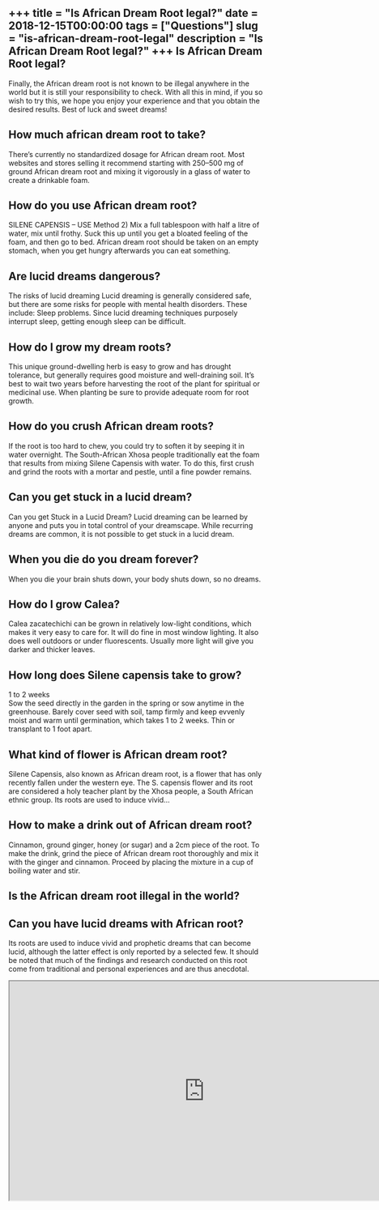 +++
title = "Is African Dream Root legal?"
date = 2018-12-15T00:00:00
tags = ["Questions"]
slug = "is-african-dream-root-legal"
description = "Is African Dream Root legal?"
+++
Is African Dream Root legal?
----------------------------

Finally, the African dream root is not known to be illegal anywhere in the world but it is still your responsibility to check. With all this in mind, if you so wish to try this, we hope you enjoy your experience and that you obtain the desired results. Best of luck and sweet dreams!

How much african dream root to take?
------------------------------------

There’s currently no standardized dosage for African dream root. Most websites and stores selling it recommend starting with 250–500 mg of ground African dream root and mixing it vigorously in a glass of water to create a drinkable foam.

How do you use African dream root?
----------------------------------

SILENE CAPENSIS – USE Method 2) Mix a full tablespoon with half a litre of water, mix until frothy. Suck this up until you get a bloated feeling of the foam, and then go to bed. African dream root should be taken on an empty stomach, when you get hungry afterwards you can eat something.

Are lucid dreams dangerous?
---------------------------

The risks of lucid dreaming Lucid dreaming is generally considered safe, but there are some risks for people with mental health disorders. These include: Sleep problems. Since lucid dreaming techniques purposely interrupt sleep, getting enough sleep can be difficult.

How do I grow my dream roots?
-----------------------------

This unique ground-dwelling herb is easy to grow and has drought tolerance, but generally requires good moisture and well-draining soil. It’s best to wait two years before harvesting the root of the plant for spiritual or medicinal use. When planting be sure to provide adequate room for root growth.

How do you crush African dream roots?
-------------------------------------

If the root is too hard to chew, you could try to soften it by seeping it in water overnight. The South-African Xhosa people traditionally eat the foam that results from mixing Silene Capensis with water. To do this, first crush and grind the roots with a mortar and pestle, until a fine powder remains.

Can you get stuck in a lucid dream?
-----------------------------------

Can you get Stuck in a Lucid Dream? Lucid dreaming can be learned by anyone and puts you in total control of your dreamscape. While recurring dreams are common, it is not possible to get stuck in a lucid dream.

When you die do you dream forever?
----------------------------------

When you die your brain shuts down, your body shuts down, so no dreams.

How do I grow Calea?
--------------------

Calea zacatechichi can be grown in relatively low-light conditions, which makes it very easy to care for. It will do fine in most window lighting. It also does well outdoors or under fluorescents. Usually more light will give you darker and thicker leaves.

How long does Silene capensis take to grow?
-------------------------------------------

1 to 2 weeks  
Sow the seed directly in the garden in the spring or sow anytime in the greenhouse. Barely cover seed with soil, tamp firmly and keep evvenly moist and warm until germination, which takes 1 to 2 weeks. Thin or transplant to 1 foot apart.

What kind of flower is African dream root?
------------------------------------------

Silene Capensis, also known as African dream root, is a flower that has only recently fallen under the western eye. The S. capensis flower and its root are considered a holy teacher plant by the Xhosa people, a South African ethnic group. Its roots are used to induce vivid…

How to make a drink out of African dream root?
----------------------------------------------

Cinnamon, ground ginger, honey (or sugar) and a 2cm piece of the root. To make the drink, grind the piece of African dream root thoroughly and mix it with the ginger and cinnamon. Proceed by placing the mixture in a cup of boiling water and stir.

Is the African dream root illegal in the world?
-----------------------------------------------

Can you have lucid dreams with African root?
--------------------------------------------

Its roots are used to induce vivid and prophetic dreams that can become lucid, although the latter effect is only reported by a selected few. It should be noted that much of the findings and research conducted on this root come from traditional and personal experiences and are thus anecdotal.

<iframe allow="accelerometer; autoplay; clipboard-write; encrypted-media; gyroscope; picture-in-picture" allowfullscreen="" class="__youtube_prefs__  epyt-is-override  no-lazyload" data-no-lazy="1" data-origheight="433" data-origwidth="770" data-skipgform_ajax_framebjll="" height="433" id="_ytid_47312" loading="lazy" src="https://www.youtube.com/embed/XNd59Gl9r6o?enablejsapi=1&autoplay=0&cc_load_policy=0&cc_lang_pref=&iv_load_policy=1&loop=0&modestbranding=0&rel=1&fs=1&playsinline=0&autohide=2&theme=dark&color=red&controls=1&" title="YouTube player" width="770"></iframe>